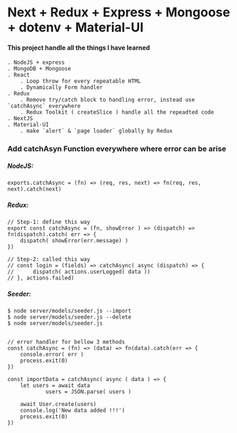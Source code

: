 
# Next + Redux + Express + Mongoose + dotenv + Material-UI
#### This project handle all the things I have learned
	. NodeJS + express
	. MongoDB + Mongoose
	. React 								
		. Loop throw for every repeatable HTML 
		. Dynamically Form handler
	. Redux
		. Remove try/catch block to handling error, instead use `catchAsync` everywhere
		. Redux Toolkit ( createSlice ) handle all the repeadted code 
	. NextJS
	. Material-UI
		. make `alert` & `page loader` globally by Redux


### Add catchAsyn Function everywhere where error can be arise

##### NodeJS: 
	exports.catchAsync = (fn) => (req, res, next) => fn(req, res, next).catch(next)


##### Redux: 
	// Step-1: define this way
	export const catchAsync = (fn, showError ) => (dispatch) => fn(dispatch).catch( err => {
		dispatch( showError(err.message) )
	})

	// Step-2: called this way
	// const login = (fields) => catchAsync( async (dispatch) => {
	// 		dispatch( actions.userLogged( data ))
	// }, actions.failed)



#####	Seeder: 

	$ node server/models/seeder.js --import
	$ node server/models/seeder.js --delete
	$ node server/models/seeder.js


	// error handler for bellow 3 methods
	const catchAsync = (fn) => (data) => fn(data).catch(err => {
		console.error( err )
		process.exit(0)  						
	})

	const importData = catchAsync( async ( data ) => {
		let users = await data
				users = JSON.parse( users )

		await User.create(users)
		console.log('New data added !!!')
		process.exit(0)  						
	})

	

